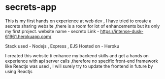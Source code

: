 # secrets-app
This is my first hands on experience at web dev , I have tried to create a secrets sharing website ,there is a room for lot of enhancements but its only my first project.
website name - secreto 
Link - https://intense-dusk-61961.herokuapp.com/

Stack used - Nodejs , Express , EJS 
Hosted on - Heroku

I created this website ti enhance my backend skills and get a hands on experience with api server calls ,therefore no specific front-end framework like Reactjs was 
used , I will surely try to update the frontend in future by using Reactjs 
